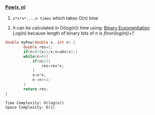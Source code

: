 #### [Pow(x, n)](https://leetcode.com/problems/powx-n/)

1. ` x*x*x*....n times ` which takes O(n) time

2. It can be calculated in O(log(n)) time using: [Binary Ecponentiation](https://cp-algorithms.com/algebra/binary-exp.html#effective-computation-of-large-exponents-modulo-a-number)
   Log(n) because length of binary bits of n is *floor(log(n))+1*

```cpp
double myPow(double x, int n) {
        double res=1;
        if(n<0){x=1/x;n=abs(n);}
        while(n>0){
            if(n&1){
                res=res*x;
            }
            x=x*x;
            n =n>>1;
        }
        return res;
}
```

```text
Time Complexity: O(log(n))
Space Complexity: O(1)
```